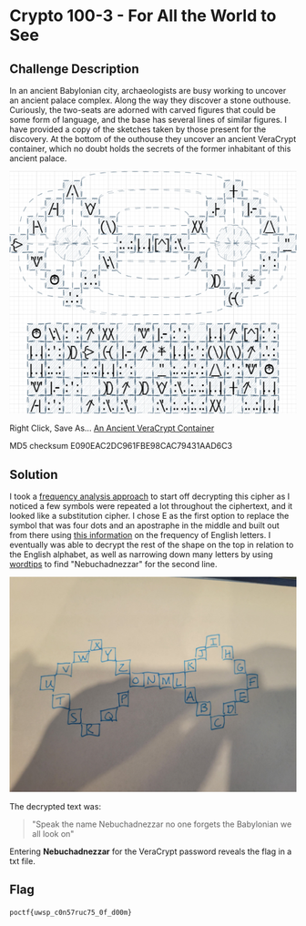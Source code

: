 # Crypto 100-3 - For All the World to See

## Challenge Description
In an ancient Babylonian city, archaeologists are busy working to uncover an ancient palace complex. Along the way they discover a stone outhouse. Curiously, the two-seats are adorned with carved figures that could be some form of language, and the base has several lines of similar figures. I have provided a copy of the sketches taken by those present for the discovery. At the bottom of the outhouse they uncover an ancient VeraCrypt container, which no doubt holds the secrets of the former inhabitant of this ancient palace.

![Crypto100-3.png](Given/Crypto100-3.png)

Right Click, Save As... [An Ancient VeraCrypt Container](https://pointeroverflowctf.com/static/Crypto100-3)

MD5 checksum E090EAC2DC961FBE98CAC79431AAD6C3

## Solution
I took a [frequency analysis approach](https://en.wikipedia.org/wiki/Frequency_analysis) to start off decrypting this cipher as I noticed a few symbols were repeated a lot throughout the ciphertext, and it looked like a substitution cipher. I chose E as the first option to replace the symbol that was four dots and an apostraphe in the middle and built out from there using [this information](https://pi.math.cornell.edu/~mec/2003-2004/cryptography/subs/frequencies.html) on the frequency of English letters. I eventually was able to decrypt the rest of the shape on the top in relation to the English alphabet, as well as narrowing down many letters by using [wordtips](https://word.tips/) to find "Nebuchadnezzar" for the second line.

![Cipher.jpg](Photos/Cipher.jpg)

The decrypted text was:
>"Speak the name Nebuchadnezzar no one forgets the Babylonian we all look on"

Entering **Nebuchadnezzar** for the VeraCrypt password reveals the flag in a txt file.

## Flag
`poctf{uwsp_c0n57ruc75_0f_d00m}`
